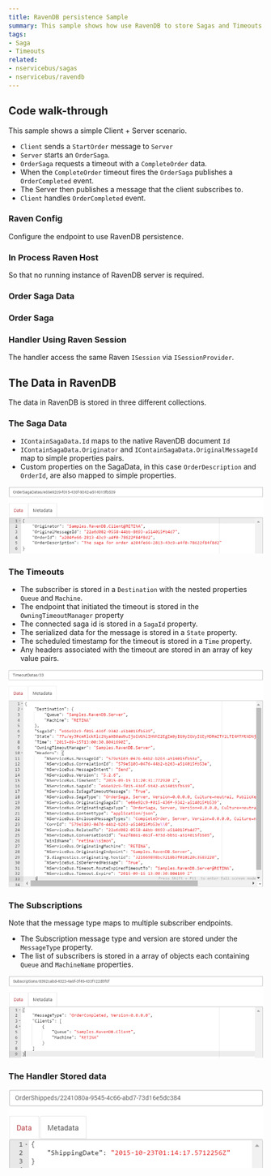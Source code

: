 ```yaml
---
title: RavenDB persistence Sample
summary: This sample shows how use RavenDB to store Sagas and Timeouts.
tags:
- Saga
- Timeouts
related:
- nservicebus/sagas
- nservicebus/ravendb
---
```



## Code walk-through

This sample shows a simple Client + Server scenario. 

* `Client` sends a `StartOrder` message to `Server`
* `Server` starts an `OrderSaga`. 
* `OrderSaga` requests a timeout with a `CompleteOrder` data.
* When the `CompleteOrder` timeout fires the `OrderSaga` publishes a `OrderCompleted` event.
* The Server then publishes a message that the client subscribes to.
* `Client` handles `OrderCompleted` event.


### Raven Config

Configure the endpoint to use RavenDB persistence.

<!-- import config -->


### In Process Raven Host

So that no running instance of RavenDB server is required.

<!-- import ravenhost -->


### Order Saga Data

<!-- import sagadata -->


### Order Saga

<!-- import thesaga -->


### Handler Using Raven Session

The handler access the same Raven `ISession` via `ISessionProvider`.

<!-- import handler -->


## The Data in RavenDB

The data in RavenDB is stored in three different collections.


### The Saga Data 

 * `IContainSagaData.Id` maps to the native RavenDB document `Id`
 * `IContainSagaData.Originator` and `IContainSagaData.OriginalMessageId` map to simple properties pairs.
 * Custom properties on the SagaData, in this case `OrderDescription` and `OrderId`, are also mapped to simple properties.

![](sagadata.png)


### The Timeouts 

  * The subscriber is stored in a `Destination` with the nested properties `Queue` and `Machine`.
  * The endpoint that initiated the timeout is stored in the `OwningTimeoutManager` property
  * The connected saga id is stored in a `SagaId` property.
  * The serialized data for the message is stored in a `State` property.
  * The scheduled timestamp for the timeout is stored in a `Time` property.
  * Any headers associated with the timeout are stored in an array of key value pairs.  

![](timeouts.png)


### The Subscriptions

Note that the message type maps to multiple subscriber endpoints.

 * The Subscription message type and version are stored under the `MessageType` property.
 * The list of subscribers is stored in a array of objects each containing `Queue` and `MachineName` properties. 

![](subscriptions.png)


### The Handler Stored data

![](handlerdoc.png)